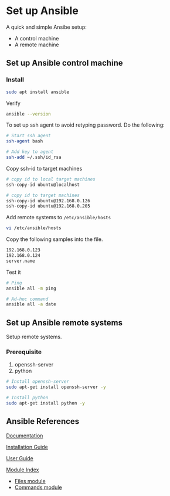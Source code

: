 
# Set up Ansible

A quick and simple Ansibe setup:

* A control machine
* A remote machine

## Set up Ansible control machine

### Install

```sh
sudo apt install ansible
```

Verify

```sh
ansible --version
```

To set up ssh agent to avoid retyping password. Do the following:

```sh
# Start ssh agent
ssh-agent bash

# Add key to agent
ssh-add ~/.ssh/id_rsa
```

Copy ssh-id to target machines

```sh
# copy id to local target machines
ssh-copy-id ubuntu@localhost

# copy id to target machines
ssh-copy-id ubuntu@192.168.0.126
ssh-copy-id ubuntu@192.168.0.205
```

Add remote systems to `/etc/ansible/hosts`

```sh
vi /etc/ansible/hosts
```

Copy the following samples into the file.

```sh
192.168.0.123
192.168.0.124
server.name
```

Test it

```sh
# Ping
ansible all -m ping

# Ad-hoc command
ansible all -a date
```

## Set up Ansible remote systems

Setup remote systems.

### Prerequisite

1. openssh-server
2. python

```sh
# Install openssh-server
sudo apt-get install openssh-server -y

# Install python
sudo apt-get install python -y
```

## Ansible References

[Documentation](https://docs.ansible.com/ansible/latest/index.html)

[Installation Guide](https://docs.ansible.com/ansible/latest/installation_guide/index.html)

[User Guide](https://docs.ansible.com/ansible/latest/user_guide/index.html)

[Module Index](https://docs.ansible.com/ansible/latest/modules/modules_by_category.html)

* [Files module](https://docs.ansible.com/ansible/latest/modules/list_of_files_modules.html)
* [Commands module](https://docs.ansible.com/ansible/latest/modules/list_of_commands_modules.html)

